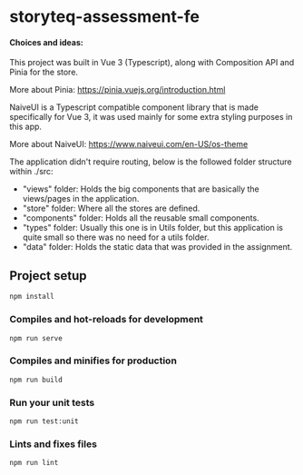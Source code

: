 # storyteq-assessment-fe
#### Choices and ideas:
This project was built in Vue 3 (Typescript), 
along with Composition API and Pinia for the store.

More about Pinia: https://pinia.vuejs.org/introduction.html

NaiveUI is a Typescript compatible component library that is made specifically for Vue 3, it was used mainly for some extra styling purposes in this app.

More about NaiveUI: https://www.naiveui.com/en-US/os-theme

The application didn't require routing, below is the followed folder structure within ./src:
* "views" folder: Holds the big components that are basically the views/pages in the application.
* "store" folder: Where all the stores are defined.
* "components" folder: Holds all the reusable small components.
* "types" folder: Usually this one is in Utils folder, but this application is quite small so there was no need for a utils folder.
* "data" folder: Holds the static data that was provided in the assignment.

## Project setup
```
npm install
```

### Compiles and hot-reloads for development
```
npm run serve
```

### Compiles and minifies for production
```
npm run build
```

### Run your unit tests
```
npm run test:unit
```

### Lints and fixes files
```
npm run lint
```
